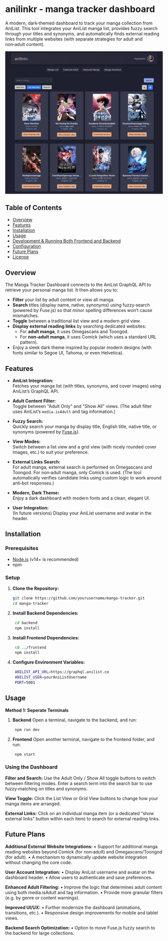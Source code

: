# anilinkr - manga tracker dashboard

A modern, dark‑themed dashboard to track your manga collection from AniList. This tool integrates your AniList manga list, provides fuzzy search through your titles and synonyms, and automatically finds external reading links from multiple websites (with separate strategies for adult and non‑adult content).

![Alt text](anilinkr1.png)

## Table of Contents

- [Overview](#overview)
- [Features](#features)
- [Installation](#installation)
- [Usage](#usage)
- [Development & Running Both Frontend and Backend](#development--running-both-frontend-and-backend)
- [Configuration](#configuration)
- [Future Plans](#future-plans)
- [License](#license)

## Overview

The Manga Tracker Dashboard connects to the AniList GraphQL API to retrieve your personal manga list. It then allows you to:
- **Filter** your list by adult content or view all manga.
- **Search** titles (display name, native, synonyms) using fuzzy‑search (powered by Fuse.js) so that minor spelling differences won’t cause mismatches.
- **Toggle** between a traditional list view and a modern grid view.
- **Display external reading links** by searching dedicated websites:
  - For **adult manga**, it uses Omegascans and Toongod.
  - For **non‑adult manga**, it uses Comick (which uses a standard URL pattern).
- Enjoy a sleek dark theme inspired by popular modern designs (with fonts similar to Segoe UI, Tahoma, or even Helvetica).

## Features

- **AniList Integration:**  
  Fetches your manga list (with titles, synonyms, and cover images) using AniList’s GraphQL API.
  
- **Adult Content Filter:**  
  Toggle between "Adult Only" and "Show All" views. (The adult filter uses AniList’s `media.isAdult` and tag information.)
  
- **Fuzzy Search:**  
  Quickly search your manga by display title, English title, native title, or synonyms (powered by [Fuse.js](https://fusejs.io/)).

- **View Modes:**  
  Switch between a list view and a grid view (with nicely rounded cover images, etc.) to suit your preference.

- **External Links Search:**  
  For adult manga, external search is performed on Omegascans and Toongod. For non‑adult manga, only Comick is used. (The tool automatically verifies candidate links using custom logic to work around anti‑bot responses.)

- **Modern, Dark Theme:**  
  Enjoy a dark dashboard with modern fonts and a clean, elegant UI.

- **User Integration:**  
  (In future versions) Display your AniList username and avatar in the header.

## Installation

### Prerequisites

- [Node.js](https://nodejs.org/) (v14+ is recommended)
- npm

### Setup

1. **Clone the Repository:**
   ```bash
   git clone https://github.com/yourusername/manga-tracker.git
   cd manga-tracker
2. **Install Backend Dependencies:**
   ```bash
    cd backend
    npm install
3. **Install Frontend Dependencies:**
   ```bash
    cd ../frontend
    npm install
4. **Configure Environment Variables:**
   ```bash
    ANILIST_API_URL=https://graphql.anilist.co
    ANILIST_USER=yourAniListUsername
    PORT=5001
   
## Usage

**Method 1: Seperate Terminals**
  1. **Backend**
     Open a terminal, navigate to the backend, and run:
     ```bash
      npm run dev
  2. **Frontend**
     Open another terminal, navigate to the frontend folder, and run:
     ```bash
      npm start
     
### Using the Dashboard
**Filter and Search:**
Use the Adult Only / Show All toggle buttons to switch between filtering modes.
Enter a search term into the search bar to use fuzzy‑matching on titles and synonyms.

**View Toggle:**
Click the List View or Grid View buttons to change how your manga items are arranged.

**External Links:**
Click on an individual manga item (or a dedicated “show external links” button within each item) to search for external reading links.

## Future Plans

**Additional External Website Integrations:**
    • Support for additional manga reading websites beyond Comick (for non‑adult) and Omegascans/Toongod (for adult).
    • A mechanism to dynamically update website integration without changing the core code.

**User Account Integration:**
    • Display AniList username and avatar on the dashboard header.
    • Allow users to authenticate and save preferences.

**Enhanced Adult Filtering:**
    • Improve the logic that determines adult content using both media.isAdult and tag information.
    • Provide more granular filters (e.g. by genre or content warnings).

**Improved UI/UX:**
    • Further modernize the dashboard (animations, transitions, etc.).
    • Responsive design improvements for mobile and tablet views.

**Backend Search Optimization:**
    • Option to move Fuse.js fuzzy search to the backend for large collections.
